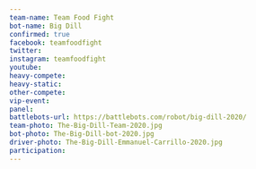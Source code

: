 ```yaml
---
team-name: Team Food Fight
bot-name: Big Dill
confirmed: true
facebook: teamfoodfight
twitter:
instagram: teamfoodfight
youtube:
heavy-compete:
heavy-static:
other-compete:
vip-event:
panel:
battlebots-url: https://battlebots.com/robot/big-dill-2020/
team-photo: The-Big-Dill-Team-2020.jpg
bot-photo: The-Big-Dill-bot-2020.jpg
driver-photo: The-Big-Dill-Emmanuel-Carrillo-2020.jpg
participation:
---
```

